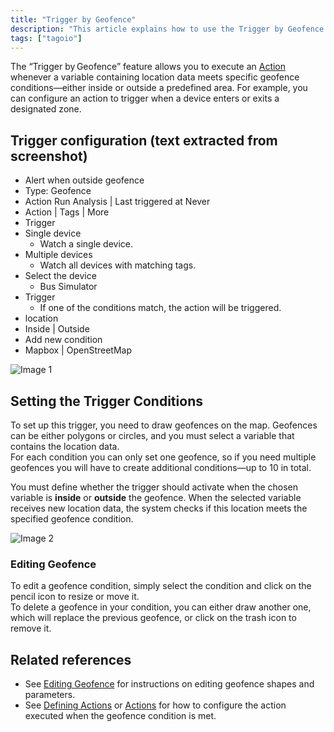 ```yaml
---
title: "Trigger by Geofence"
description: "This article explains how to use the Trigger by Geofence feature to run an Action when location data meets geofence conditions (inside or outside a predefined area), and it includes the UI text captured from the configuration screen."
tags: ["tagoio"]
---
```

The “Trigger by Geofence” feature allows you to execute an [Action](/docs/tagoio/actions/) whenever a variable containing location data meets specific geofence conditions—either inside or outside a predefined area. For example, you can configure an action to trigger when a device enters or exits a designated zone.

<!-- Image placeholder removed for build -->

## Trigger configuration (text extracted from screenshot)

- Alert when outside geofence  
- Type: Geofence  
- Action Run Analysis | Last triggered at Never  
- Action | Tags | More  
- Trigger  
- Single device  
  - Watch a single device.  
- Multiple devices  
  - Watch all devices with matching tags.  
- Select the device  
  - Bus Simulator  
- Trigger  
  - If one of the conditions match, the action will be triggered.  
- location  
- Inside | Outside  
- Add new condition  
- Mapbox | OpenStreetMap  

![Image 1](/docs_imagem/tagoio/external-5fc8df08.png)

## Setting the Trigger Conditions

To set up this trigger, you need to draw geofences on the map. Geofences can be either polygons or circles, and you must select a variable that contains the location data.  
For each condition you can only set one geofence, so if you need multiple geofences you will have to create additional conditions—up to 10 in total.

You must define whether the trigger should activate when the chosen variable is **inside** or **outside** the geofence. When the selected variable receives new location data, the system checks if this location meets the specified geofence condition.

![Image 2](/docs_imagem/tagoio/external-bef9d9d6.png)

### Editing Geofence

To edit a geofence condition, simply select the condition and click on the pencil icon to resize or move it.  
To delete a geofence in your condition, you can either draw another one, which will replace the previous geofence, or click on the trash icon to remove it.

## Related references

- See [Editing Geofence](/docs/tagoio/widgets/map-and-location/map-widget/) for instructions on editing geofence shapes and parameters.
- See [Defining Actions](../actions/) or [Actions](../actions/) for how to configure the action executed when the geofence condition is met.